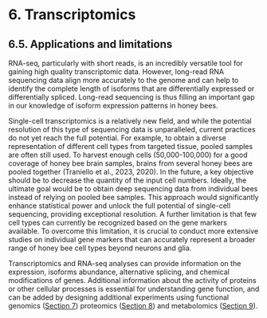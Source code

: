 # 6. Transcriptomics

## 6.5. Applications and limitations

RNA-seq, particularly with short reads, is an incredibly versatile tool for gaining high quality transcriptomic data. However, long-read RNA sequencing data align more accurately to the genome and can help to identify the complete length of isoforms that are differentially expressed or differentially spliced. Long-read sequencing is thus filling an important gap in our knowledge of isoform expression patterns in honey bees.

Single-cell transcriptomics is a relatively new field, and while the potential resolution of this type of sequencing data is unparalleled, current practices do not yet reach the full potential. For example, to obtain a diverse representation of different cell types from targeted tissue, pooled samples are often still used. To harvest enough cells (50,000-100,000) for a good coverage of honey bee brain samples, brains from several honey bees are pooled together (Traniello et al., 2023, 2020). In the future, a key objective should be to decrease the quantity of the input cell numbers. Ideally, the ultimate goal would be to obtain deep sequencing data from individual bees instead of relying on pooled bee samples. This approach would significantly enhance statistical power and unlock the full potential of single-cell sequencing, providing exceptional resolution. A further limitation is that few cell types can currently be recognized based on the gene markers available. To overcome this limitation, it is crucial to conduct more extensive studies on individual gene markers that can accurately represent a broader range of honey bee cell types beyond neurons and glia.

Transcriptomics and RNA-seq analyses can provide information on the expression, isoforms abundance, alternative splicing, and chemical modifications of genes. Additional information about the activity of proteins or other cellular processes is essential for understanding gene function, and can be added by designing additional experiments using functional genomics ([Section 7](https://maevatecher.github.io/standard-methods-apis-omics/Section_7_1/)) proteomics ([Section 8](https://maevatecher.github.io/standard-methods-apis-omics/Section_8_1/)) and metabolomics ([Section 9](https://maevatecher.github.io/standard-methods-apis-omics/Section_9_1/)).
